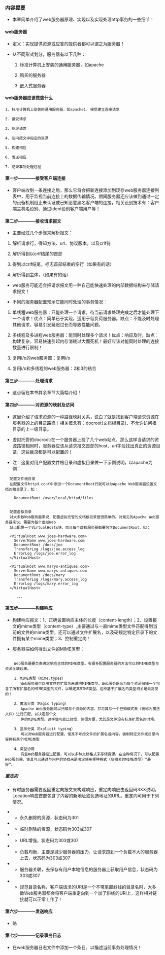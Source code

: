 ### 内容提要

* 本章简单介绍了web服务器原理、实现以及实现处理http事务的一些细节！

#### web服务器

* 定义：实现提供资源或应答的提供者都可以谓之为服务器！

* 从不同形式划分，服务器有以下几种：

	1. 标准计算机上安装的通用服务器，如apache

	2. 购买的服务器

	3. 嵌入式服务器

#### web服务器应该做些什么

	1. 标准计算机上安装的通用服务器，如apache1. 接受建立连接请求

	2. 接受请求

	3. 处理请求
	
	4. 访问报文中指定的资源
	
	5. 构建相应
	
	6. 发送相应
	
	7. 记录事物处理过程


#### 第一步————接受客户端连接

* 客户端收到一条连接之后，那么它将会把新连接添加到现存web服务器连接列表中，用于监视当前连接上的数据传输情况。期间服务器还应该做到通过一定的设备机制阻止未认证或已知恶意黑名客户端的连接，相关设别技术有：客户端主机名设别、通过ident设别客户端用户等！


#### 第二步————接收请求报文

* 主要经过几个步骤来解析报文：

1. 解析请求行，得知方法、url、协议版本，以及crlf符

2. 解析得到以crlf结尾的首部

3. 得到以crlf结尾，标志首部结束的空行（如果有的话）

4. 解析得到主体，（如果有的话）

* web服务可能还会把请求报文用一种自己能快速处理的内部数据结构来存储请求报文！

* 不同的服务器配置预示它能同时处理的事务情况：

1. 单线程web服务器：只能处理一个请求，待当前请求处理完成之后才能处理下一个请求！优点：简单已于实现，适用于低负荷服务器。缺点：不能及时处理其他请求，容易引发延迟过长而导致性能问题。

2. 多线程及多进程web服务器：能同时处理多个请求！优点：响应及时。缺点：构建复杂，容易快速引起内存消耗过大而死机！最好应该对能同时处理的连接数量进行限制！

3. 复用i/o的web服务器：复用i/o

4. 复用i/o和多线程的web服务器：2和3的结合


#### 第三步————处理请求

* 这点留在本书其余章节大篇幅介绍！

#### 第四步————对资源的映射及访问

* 这里介绍了请求资源的一种路径映射关系，说白了就是找到客户端请求资源在服务器的上的目录路径！相关概念有：docroot(文档根目录)、不允许访问根目录的上一级目录。


* 虚拟托管的docroot:在一个服务器上挂了几个web站点，那么这样当请求的资源路径相同时，服务器应该从请求报文首部的host、uri字段找出真正的资源目录，这些目录都是可以配置的！

* 注：这里对用户配置文件根目录和虚拟目录做一下示例说明，以apache为例：

```
  配置文件根目录
  在配置文件httpd.conf中添加一个DocumentRoot行就可以为Apache Web服务器设置文档的根目录了，如：

  	DocumentRoot /user/local/httpd/files


  配置虚拟目录
  对大多数Web服务器来说，配置虚拟托管的文档根目录是很简单的。对常见的Apache Web服务器来说，需要为每个虚拟Web
  站点配置一个VirtualHosts块，而且每个虚拟服务器都要包含DocumentRoot，如：

  <VirtualHost www.joes-hardware.com>
  	ServerName www.joes-hardware.com
  	DocumentRoot /docs/joe
  	TransferLog /logs/joe.access_log
  	ErrorLog /logs/joe.error_log
  </VirtualHost>

  <VirtualHost www.marys-antiques.com>
  	ServerName www.marys-antiques.com
  	DocumentRoot /docs/mary
  	TransferLog /logs/mary.access_log
  	ErrorLog /logs/mary.error_log
  </VirtualHost>

     ... 

```

#### 第五步————构建响应

* 构建响应报文：1、正确设置响应主体的长度（content-length）；2、设置报文的mime类型（content-type）,主要通过与一直mime类型文件匹配得到当前的文件的mime类型，还可以通过文件扩展名，以及硬规定特定目录下的文件拥有某个mime类型；3、控制重定向！

* 服务器端如何得出文件的MIME类型：

```

	Web服务器要负责确定响应主体的MIME类型。有很多配置服务器的方法可以将MIME类型与资源关联起来。

	1、MIME类型（mime.types）
	   Web服务器可以用文件的扩展名来说明MIME类型。Web服务器会为每个资源扫描一个包含了所有扩展名的MIME类型的文件，以确定其MIME类型。这种基于扩展名的类型相关是最常见的！

	2、魔法分类（Magic typing）
	   Apache Web服务器可以扫描每个资源的内容，并将其与一个已知模式表（被称为魔法文件）进行匹配，以决定每个文
	   件的MIME类型。这样做可能比较慢，但很方便，尤其是文件没有标准扩展名的时候。

	3、显示分类（Explicit typing）
	   可以对Web服务器进行配置，使其不考虑文件的扩展名或内容，强制特定文件或目录内容拥有某个MIME类型

	4、类型协商
	   有些Web服务器经过配置，可以以多种文档格式来存储资源。在这种情况下，可以配置Web服务器，使其可以通过与用户的协商来是决定使用哪种格式（及相关的MIME类型）“最好”。

```


##### 重定向

* 有时服务器需要返回重定向报文来构建响应，重定向响应由返回码3XX说明。Location响应首部包含了内容的新地址或优选地址的URL。重定向可用于下列情况。

 - - 永久删除的资源，状态码为301

 - - 临时删除的资源，状态码为303或307

 - - URL增强，状态码为303或307

 - - 负载均衡，主要是减少服务器的压力，让请求跑到一个负载不大的服务器上去，状态码为303或307

 - - 服务器关联，去保存有用户本地信息的服务器上获取用户信息，状态码为303或307

 - - 规范目录名称，客户端请求的URI是一个不带尾部斜线的目录名时，大多数Web服务器都会将客户端重定向到一个加了斜线的URI上，这样相对链接就可以正常工作了！


#### 第六步————发送响应

* 略

#### 第七步————记录事务日志

* 在web服务器日志文件中添加一个条目，以描述当前事务处理情况！





